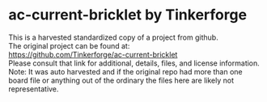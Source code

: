 
# ac-current-bricklet by Tinkerforge  
This is a harvested standardized copy of a project from github.  
The original project can be found at:  
https://github.com/Tinkerforge/ac-current-bricklet  
Please consult that link for additional, details, files, and license information.  
Note: It was auto harvested and if the original repo had more than one board file or anything out of the ordinary the files here are likely not representative.  
    